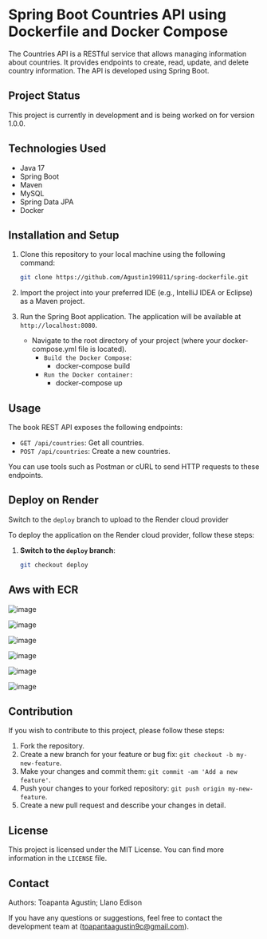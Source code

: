 # Spring Boot Countries API using Dockerfile and Docker Compose

The Countries API is a RESTful service that allows managing information about countries. It provides endpoints to create, read, update, and delete country information. The API is developed using Spring Boot.

## Project Status

This project is currently in development and is being worked on for version 1.0.0.

## Technologies Used

- Java 17
- Spring Boot
- Maven
- MySQL
- Spring Data JPA
- Docker

## Installation and Setup

1. Clone this repository to your local machine using the following command:
    ```bash
    git clone https://github.com/Agustin199811/spring-dockerfile.git

2. Import the project into your preferred IDE (e.g., IntelliJ IDEA or Eclipse) as a Maven project.

3. Run the Spring Boot application. The application will be available at `http://localhost:8080`.
    - Navigate to the root directory of your project (where your docker-compose.yml file is located).
        - `Build the Docker Compose`:
            + docker-compose build
        - `Run the Docker container:`
            + docker-compose up

## Usage


The book REST API exposes the following endpoints:

- `GET /api/countries`: Get all countries.
- `POST /api/countries`: Create a new countries.

You can use tools such as Postman or cURL to send HTTP requests to these endpoints.

## Deploy on Render

Switch to the `deploy` branch to upload to the Render cloud provider

To deploy the application on the Render cloud provider, follow these steps:

1. **Switch to the `deploy` branch**:
   ```bash
   git checkout deploy

## Aws with ECR
![image](https://github.com/Agustin199811/spring-dockerfile/assets/91472854/9158f8af-a6bf-476e-a06a-633715a1cc03)

![image](https://github.com/Agustin199811/spring-dockerfile/assets/91472854/81318ed2-8930-45ab-a2c2-726cd9afbf57)

![image](https://github.com/Agustin199811/spring-dockerfile/assets/91472854/3c3a5f30-bb32-42ea-97c9-a0eb837708c8)

![image](https://github.com/Agustin199811/spring-dockerfile/assets/91472854/af4f2ac2-2115-43a6-9a56-fe12d57979aa)

![image](https://github.com/Agustin199811/spring-dockerfile/assets/91472854/3f78805b-f33a-4e69-bee9-cd595df5e49c)

![image](https://github.com/Agustin199811/spring-dockerfile/assets/91472854/f81e89cb-09c5-43d4-b2b3-20f5680f24ed)


## Contribution

If you wish to contribute to this project, please follow these steps:

1. Fork the repository.
2. Create a new branch for your feature or bug fix: `git checkout -b my-new-feature`.
3. Make your changes and commit them: `git commit -am 'Add a new feature'`.
4. Push your changes to your forked repository: `git push origin my-new-feature`.
5. Create a new pull request and describe your changes in detail.

## License

This project is licensed under the MIT License. You can find more information in the `LICENSE` file.

## Contact
Authors: Toapanta Agustin; Llano Edison

If you have any questions or suggestions, feel free to contact the development team at (toapantaagustin9c@gmail.com).
